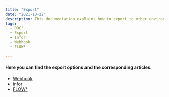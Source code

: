 ```yaml
---
title: "Export"
date: "2021-10-22"
description: This documentation explains how to export to other environments
tags:
  - DOC²
  - Export
  - Infor
  - Webhook
  - FLOW²
  
---
```


#### Here you can find the export options and the corresponding articles.

- [Webhook](/doc2/webhook)
- [infor](/doc2/doc2app/export/infor/)
- [FLOW²](/doc2/export/export-to-flow2/)
